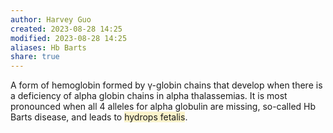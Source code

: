 ```yaml
---
author: Harvey Guo
created: 2023-08-28 14:25
modified: 2023-08-28 14:25
aliases: Hb Barts
share: true
---
```


A form of hemoglobin formed by γ-globin chains that develop when there is a deficiency of alpha globin chains in alpha thalassemias. It is most pronounced when all 4 alleles for alpha globulin are missing, so-called Hb Barts disease, and leads to <span style="background:rgba(240, 200, 0, 0.2)">hydrops fetalis</span>.  

